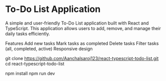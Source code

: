 <h1>To-Do List Application</h1>

A simple and user-friendly To-Do List application built with React and TypeScript. This application allows users to add, remove, and manage their daily tasks efficiently.

Features
Add new tasks
Mark tasks as completed
Delete tasks
Filter tasks (all, completed, active)
Responsive design

git clone https://github.com/Aanchalsaroj123/react-typescript-todo-list.git
cd react-typescript-todo-list

npm install
npm run dev
